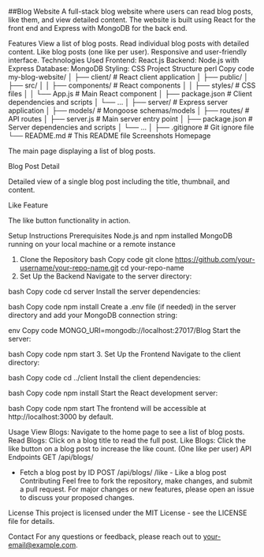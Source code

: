 ##Blog Website
A full-stack blog website where users can read blog posts, like them, and view detailed content. The website is built using React for the front end and Express with MongoDB for the back end.

Features
View a list of blog posts.
Read individual blog posts with detailed content.
Like blog posts (one like per user).
Responsive and user-friendly interface.
Technologies Used
Frontend: React.js
Backend: Node.js with Express
Database: MongoDB
Styling: CSS
Project Structure
perl
Copy code
my-blog-website/
│
├── client/                # React client application
│   ├── public/
│   ├── src/
│   │   ├── components/    # React components
│   │   ├── styles/        # CSS files
│   │   └── App.js          # Main React component
│   ├── package.json        # Client dependencies and scripts
│   └── ...
│
├── server/                # Express server application
│   ├── models/            # Mongoose schemas/models
│   ├── routes/            # API routes
│   ├── server.js          # Main server entry point
│   ├── package.json        # Server dependencies and scripts
│   └── ...
│
├── .gitignore              # Git ignore file
└── README.md               # This README file
Screenshots
Homepage

The main page displaying a list of blog posts.

Blog Post Detail

Detailed view of a single blog post including the title, thumbnail, and content.

Like Feature

The like button functionality in action.

Setup Instructions
Prerequisites
Node.js and npm installed
MongoDB running on your local machine or a remote instance
1. Clone the Repository
bash
Copy code
git clone https://github.com/your-username/your-repo-name.git
cd your-repo-name
2. Set Up the Backend
Navigate to the server directory:

bash
Copy code
cd server
Install the server dependencies:

bash
Copy code
npm install
Create a .env file (if needed) in the server directory and add your MongoDB connection string:

env
Copy code
MONGO_URI=mongodb://localhost:27017/Blog
Start the server:

bash
Copy code
npm start
3. Set Up the Frontend
Navigate to the client directory:

bash
Copy code
cd ../client
Install the client dependencies:

bash
Copy code
npm install
Start the React development server:

bash
Copy code
npm start
The frontend will be accessible at http://localhost:3000 by default.

Usage
View Blogs: Navigate to the home page to see a list of blog posts.
Read Blogs: Click on a blog title to read the full post.
Like Blogs: Click the like button on a blog post to increase the like count. (One like per user)
API Endpoints
GET /api/blogs/
- Fetch a blog post by ID
POST /api/blogs/
/like - Like a blog post
Contributing
Feel free to fork the repository, make changes, and submit a pull request. For major changes or new features, please open an issue to discuss your proposed changes.

License
This project is licensed under the MIT License - see the LICENSE file for details.

Contact
For any questions or feedback, please reach out to your-email@example.com.
